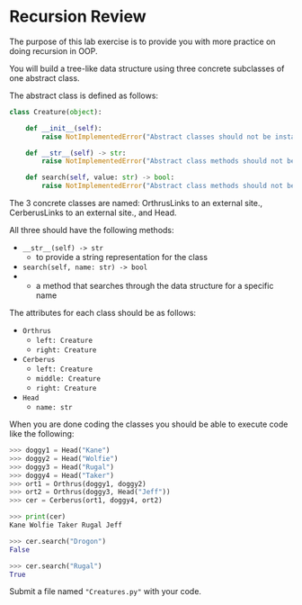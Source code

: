 # Recursion Review

The purpose of this lab exercise is to provide you with more practice on doing recursion in OOP.

You will build a tree-like data structure using three concrete subclasses of one abstract class.

The abstract class is defined as follows:

```python
class Creature(object):

    def __init__(self):
        raise NotImplementedError("Abstract classes should not be instanciated")

    def __str__(self) -> str:
        raise NotImplementedError("Abstract class methods should not be called")

    def search(self, value: str) -> bool:
        raise NotImplementedError("Abstract class methods should not be called")
```

The 3 concrete classes are named: OrthrusLinks to an external site., CerberusLinks to an external site., and Head. 

All three should have the following methods:

- `__str__(self) -> str`
  - to provide a string representation for the class
- `search(self, name: str) -> bool`
- - a method that searches through the data structure for a specific name

The attributes for each class should be as follows:

- `Orthrus`
  - `left: Creature`
  - `right: Creature`
- `Cerberus`
  - `left: Creature`
  - `middle: Creature`
  - `right: Creature`
- `Head`
  - `name: str`

When you are done coding the classes you should be able to execute code like the following:

```python
>>> doggy1 = Head("Kane")
>>> doggy2 = Head("Wolfie")
>>> doggy3 = Head("Rugal")
>>> doggy4 = Head("Taker")
>>> ort1 = Orthrus(doggy1, doggy2)
>>> ort2 = Orthrus(doggy3, Head("Jeff"))
>>> cer = Cerberus(ort1, doggy4, ort2)

>>> print(cer)
Kane Wolfie Taker Rugal Jeff

>>> cer.search("Drogon")
False

>>> cer.search("Rugal")
True
```

Submit a file named `"Creatures.py"` with your code.
